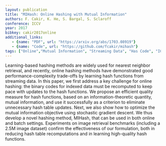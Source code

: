 ```yaml
---
layout: publication
title: "MIHash: Online Hashing with Mutual Information"
authors: F. Cakir, K. He, S. Bargal, S. Sclaroff
conference: ICCV
year: 2017
bibkey: cakir2017online
additional_links:
   - {name: "PDF", url: "https://arxiv.org/abs/1703.08919"}
   - {name: "Code", url: "https://github.com/fcakir/mihash"}
tags: ["Online","Mutual Information", "Streaming Data", "Has Code", "ICCV"]
---
```

Learning-based hashing methods are widely used for
nearest neighbor retrieval, and recently, online hashing
methods have demonstrated good performance-complexity
trade-offs by learning hash functions from streaming data.
In this paper, we first address a key challenge for online
hashing: the binary codes for indexed data must be recomputed
to keep pace with updates to the hash functions.
We propose an efficient quality measure for hash functions,
based on an information-theoretic quantity, mutual information,
and use it successfully as a criterion to eliminate
unnecessary hash table updates. Next, we also show how to
optimize the mutual information objective using stochastic
gradient descent. We thus develop a novel hashing method,
MIHash, that can be used in both online and batch settings.
Experiments on image retrieval benchmarks (including a
2.5M image dataset) confirm the effectiveness of our formulation,
both in reducing hash table recomputations and
in learning high-quality hash functions.
